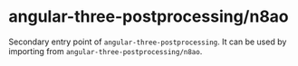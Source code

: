 # angular-three-postprocessing/n8ao

Secondary entry point of `angular-three-postprocessing`. It can be used by importing from `angular-three-postprocessing/n8ao`.
